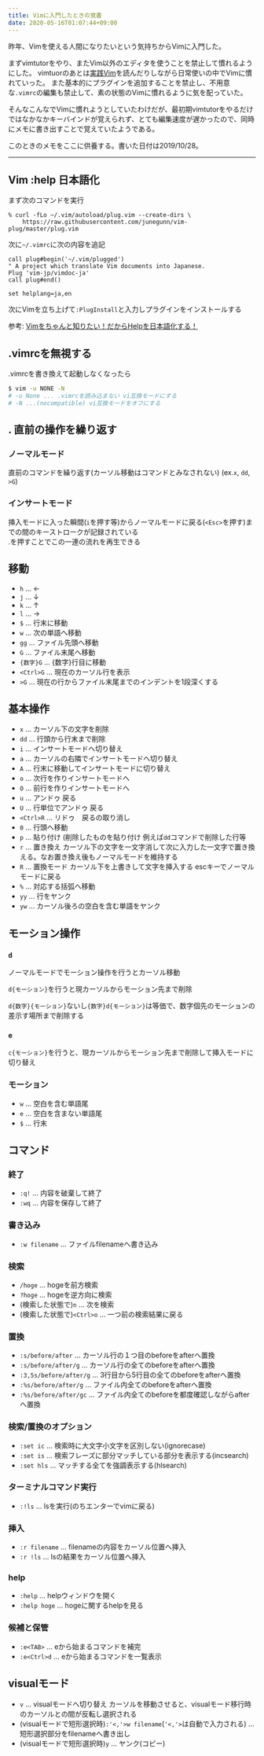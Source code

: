 ```yaml
---
title: Vimに入門したときの覚書
date: 2020-05-16T01:07:44+09:00
---
```


昨年、Vimを使える人間になりたいという気持ちからVimに入門した。

まずvimtutorをやり、またVim以外のエディタを使うことを禁止して慣れるようにした。
vimtuorのあとは[実践Vim](https://www.amazon.co.jp/dp/B00HWLJI3U/ref=dp-kindle-redirect?_encoding=UTF8&btkr=1)を読んだりしながら日常使いの中でVimに慣れていった。
また基本的にプラグインを追加することを禁止し、不用意な`.vimrc`の編集も禁止して、素の状態のVimに慣れるように気を配っていた。

そんなこんなでVimに慣れようとしていたわけだが、最初期vimtutorをやるだけではなかなかキーバインドが覚えられず、とても編集速度が遅かったので、同時にメモに書き出すことで覚えていたようである。

このときのメモをここに供養する。書いた日付は2019/10/28。

<hr/>

## Vim :help 日本語化

まず次のコマンドを実行

```
% curl -fLo ~/.vim/autoload/plug.vim --create-dirs \
    https://raw.githubusercontent.com/junegunn/vim-plug/master/plug.vim
```

次に`~/.vimrc`に次の内容を追記

```.vimrc
call plug#begin('~/.vim/plugged')
" A project which translate Vim documents into Japanese.
Plug 'vim-jp/vimdoc-ja'
call plug#end()

set helplang=ja,en
```

次にVimを立ち上げて`:PlugInstall`と入力しプラグインをインストールする

参考: [Vimをちゃんと知りたい！だからHelpを日本語化する！](https://qiita.com/issuy/items/919d76ac1b94dc56a77e)

## .vimrcを無視する

.vimrcを書き換えて起動しなくなったら

```sh
$ vim -u NONE -N
# -u None ... .vimrcを読み込まない vi互換モードにする
# -N ...(nocompatible) vi互換モードをオフにする
```

## . 直前の操作を繰り返す

### ノーマルモード

直前のコマンドを繰り返す(カーソル移動はコマンドとみなされない) (ex.`x`, `dd`, `>G`)

### インサートモード

挿入モードに入った瞬間(`i`を押す等)からノーマルモードに戻る(`<Esc>`を押す)までの間のキーストロークが記録されている  
.を押すことでこの一連の流れを再生できる

## 移動

- `h` ... ←
- `j` ... ↓
- `k` ... ↑
- `l` ... →
- `$` ... 行末に移動
- `w` ... 次の単語へ移動
- `gg` ... ファイル先頭へ移動
- `G` ... ファイル末尾へ移動
- `{数字}G` ... {数字}行目に移動
- `<Ctrl>G` ... 現在のカーソル行を表示
- `>G` ... 現在の行からファイル末尾までのインデントを1段深くする

## 基本操作

- `x` ... カーソル下の文字を削除
- `dd` ... 行頭から行末まで削除
- `i` ... インサートモードへ切り替え
- `a` ... カーソルの右隣でインサートモードへ切り替え
- `A` ... 行末に移動してインサートモードに切り替え
- `o` ... 次行を作りインサートモードへ
- `O` ... 前行を作りインサートモードへ
- `u` ... アンドゥ 戻る
- `U` ... 行単位でアンドゥ 戻る
- `<Ctrl>R` ... リドゥ　戻るの取り消し
- `0` ... 行頭へ移動
- `p` ... 貼り付け (削除したものを貼り付け 例えば`dd`コマンドで削除した行等
- `r` ... 置き換え カーソル下の文字を一文字消して次に入力した一文字で置き換える。なお置き換え後もノーマルモードを維持する
- `R` ... 置換モード カーソル下を上書きして文字を挿入する escキーでノーマルモードに戻る
- `%` ... 対応する括弧へ移動
- `yy` ... 行をヤンク
- `yw` ... カーソル後ろの空白を含む単語をヤンク

## モーション操作

### `d`

ノーマルモードでモーション操作を行うとカーソル移動

`d{モーション}`を行うと現カーソルからモーション先まで削除

`d{数字}{モーション}`ないし`{数字}d{モーション}`は等価で、数字個先のモーションの差示す場所まで削除する

### `e`

`c{モーション}`を行うと、現カーソルからモーション先まで削除して挿入モードに切り替え

### モーション

- `w` ... 空白を含む単語尾
- `e` ... 空白を含まない単語尾
- `$` ... 行末

## コマンド

### 終了

- `:q!` ... 内容を破棄して終了
- `:wq` ... 内容を保存して終了

### 書き込み

- `:w filename` ... ファイルfilenameへ書き込み

### 検索

- `/hoge` ... hogeを前方検索
- `?hoge` ... hogeを逆方向に検索
- (検索した状態で)`n` ... 次を検索
- (検索した状態で)`<Ctrl>o` ... 一つ前の検索結果に戻る

### 置換

- `:s/before/after` ... カーソル行の１つ目のbeforeをafterへ置換
- `:s/before/after/g` ... カーソル行の全てのbeforeをafterへ置換
- `:3,5s/before/after/g` ... 3行目から5行目の全てのbeforeをafterへ置換
- `:%s/before/after/g` ... ファイル内全てのbeforeをafterへ置換
- `:%s/before/after/gc` ... ファイル内全てのbeforeを都度確認しながらafterへ置換

### 検索/置換のオプション

- `:set ic` ... 検索時に大文字小文字を区別しない(ignorecase)
- `:set is` ... 検索フレーズに部分マッチしている部分を表示する(incsearch)
- `:set hls` ... マッチする全てを強調表示する(hlsearch)

### ターミナルコマンド実行

- `:!ls` ... lsを実行(のちエンターでvimに戻る)

### 挿入

- `:r filename` ... filenameの内容をカーソル位置へ挿入
- `:r !ls` ... lsの結果をカーソル位置へ挿入

### help

- `:help` ... helpウィンドウを開く
- `:help hoge` ... hogeに関するhelpを見る

### 候補と保管
- `:e<TAB>` ... eから始まるコマンドを補完
- `:e<Ctrl>d` ... eから始まるコマンドを一覧表示

## visualモード

- `v` ... visualモードへ切り替え カーソルを移動させると、visualモード移行時のカーソルとの間が反転し選択される
- (visualモードで短形選択時)`:'<,'>w filename`(`'<,'>`は自動で入力される) ... 短形選択部分をfilenameへ書き出し
- (visualモードで短形選択時)`y` ... ヤンク(コピー)


